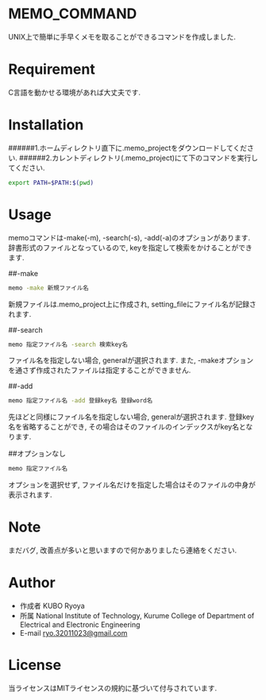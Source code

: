 # MEMO_COMMAND
 
UNIX上で簡単に手早くメモを取ることができるコマンドを作成しました.
 
 
# Requirement
 
C言語を動かせる環境があれば大丈夫です.
 
 
# Installation
 
######1.ホームディレクトリ直下に.memo_projectをダウンロードしてください.
######2.カレントディレクトリ(.memo_project)にて下のコマンドを実行してください.
```bash
export PATH=$PATH:$(pwd)
```


# Usage
 
memoコマンドは-make(-m), -search(-s), -add(-a)のオプションがあります.
辞書形式のファイルとなっているので, keyを指定して検索をかけることができます.


##-make

```bash
memo -make 新規ファイル名
```
新規ファイルは.memo_project上に作成され, setting_fileにファイル名が記録されます.


##-search

```bash
memo 指定ファイル名 -search 検索key名
```

ファイル名を指定しない場合, generalが選択されます.
また, -makeオプションを通さず作成されたファイルは指定することができません.


##-add

```bash
memo 指定ファイル名 -add 登録key名 登録word名
```

先ほどと同様にファイル名を指定しない場合, generalが選択されます.
登録key名を省略することができ, その場合はそのファイルのインデックスがkey名となります.


##オプションなし

```bash
memo 指定ファイル名
```

オプションを選択せず, ファイル名だけを指定した場合はそのファイルの中身が表示されます.


# Note
 
まだバグ, 改善点が多いと思いますので何かありましたら連絡をください.
 
 
# Author
 
* 作成者 KUBO Ryoya
* 所属 National Institute of Technology, Kurume College of Department of Electrical and Electronic Engineering
* E-mail ryo.32011023@gmail.com
 
 
# License
当ライセンスはMITライセンスの規約に基づいて付与されています.
 
